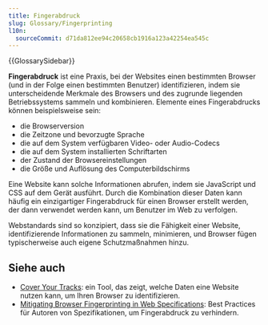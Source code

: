 ```yaml
---
title: Fingerabdruck
slug: Glossary/Fingerprinting
l10n:
  sourceCommit: d71da812ee94c20658cb1916a123a42254ea545c
---
```


{{GlossarySidebar}}

**Fingerabdruck** ist eine Praxis, bei der Websites einen bestimmten Browser (und in der Folge einen bestimmten Benutzer) identifizieren, indem sie unterscheidende Merkmale des Browsers und des zugrunde liegenden Betriebssystems sammeln und kombinieren. Elemente eines Fingerabdrucks können beispielsweise sein:

- die Browserversion
- die Zeitzone und bevorzugte Sprache
- die auf dem System verfügbaren Video- oder Audio-Codecs
- die auf dem System installierten Schriftarten
- der Zustand der Browsereinstellungen
- die Größe und Auflösung des Computerbildschirms

Eine Website kann solche Informationen abrufen, indem sie JavaScript und CSS auf dem Gerät ausführt. Durch die Kombination dieser Daten kann häufig ein einzigartiger Fingerabdruck für einen Browser erstellt werden, der dann verwendet werden kann, um Benutzer im Web zu verfolgen.

Webstandards sind so konzipiert, dass sie die Fähigkeit einer Website, identifizierende Informationen zu sammeln, minimieren, und Browser fügen typischerweise auch eigene Schutzmaßnahmen hinzu.

## Siehe auch

- [Cover Your Tracks](https://coveryourtracks.eff.org/): ein Tool, das zeigt, welche Daten eine Website nutzen kann, um Ihren Browser zu identifizieren.
- [Mitigating Browser Fingerprinting in Web Specifications](https://www.w3.org/TR/fingerprinting-guidance/): Best Practices für Autoren von Spezifikationen, um Fingerabdruck zu verhindern.
